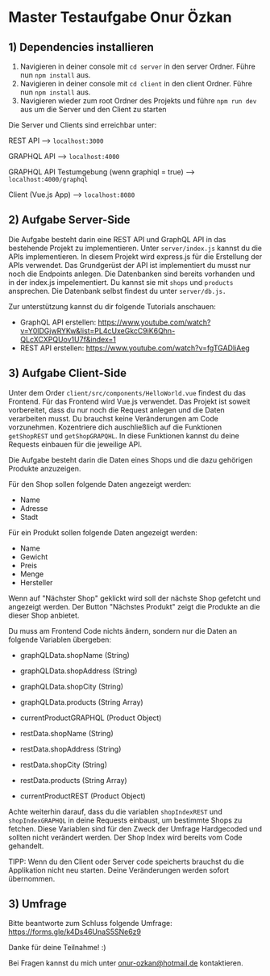 # Master Testaufgabe Onur Özkan


## 1)  Dependencies installieren
1. Navigieren in deiner console mit `cd server` in den server Ordner. Führe nun `npm install` aus. 
2. Navigieren in deiner console mit `cd client` in den client Ordner. Führe nun `npm install` aus. 
3. Navigieren wieder zum root Ordner des Projekts und führe `npm run dev` aus um die Server und den Client zu starten

Die Server und Clients sind erreichbar unter:

REST API --> `localhost:3000`

GRAPHQL API --> `localhost:4000`

GRAPHQL API Testumgebung (wenn graphiql = true) --> `localhost:4000/graphql`

Client (Vue.js App) --> `localhost:8080`


## 2)  Aufgabe Server-Side

Die Aufgabe besteht darin eine REST API und GraphQL API in das bestehende Projekt zu implementieren. Unter `server/index.js` kannst du die APIs implementieren. In diesem Projekt wird express.js für die Erstellung der APIs verwendet. Das Grundgerüst der API ist implementiert du musst nur noch die Endpoints anlegen. Die Datenbanken sind bereits vorhanden und in der index.js impelementiert. Du kannst sie mit `shops` und `products` ansprechen. Die Datenbank selbst findest du unter `server/db.js.` 

Zur unterstützung kannst du dir folgende Tutorials anschauen:

- GraphQL API erstellen: https://www.youtube.com/watch?v=Y0lDGjwRYKw&list=PL4cUxeGkcC9iK6Qhn-QLcXCXPQUov1U7f&index=1
- REST API erstellen:  https://www.youtube.com/watch?v=fgTGADljAeg

## 3)  Aufgabe Client-Side

Unter dem Order `client/src/components/HelloWorld.vue` findest du das Frontend. Für das Frontend wird Vue.js verwendet. Das Projekt ist soweit vorbereitet, dass du nur noch die Request anlegen und die Daten verarbeiten musst. Du brauchst keine Veränderungen am Code vorzunehmen. Kozentriere dich auschließlich auf die Funktionen `getShopREST` und `getShopGRAPQHL`. In diese Funktionen kannst du deine Requests einbauen für die jeweilige API.

Die Aufgabe besteht darin die Daten eines Shops und die dazu gehörigen Produkte anzuzeigen.

Für den Shop sollen folgende Daten angezeigt werden:

- Name
- Adresse
- Stadt

Für ein Produkt sollen folgende Daten angezeigt werden:

- Name
- Gewicht
- Preis
- Menge
- Hersteller

Wenn auf "Nächster Shop" geklickt wird soll der nächste Shop gefetcht und angezeigt werden. Der Button "Nächstes Produkt" zeigt die Produkte an die dieser Shop anbietet.

Du muss am Frontend Code nichts ändern, sondern nur die Daten an folgende Variablen übergeben:

- graphQLData.shopName (String)
- graphQLData.shopAddress (String)
- graphQLData.shopCity (String)
- graphQLData.products (String Array)
- currentProductGRAPHQL (Product Object)

- restData.shopName (String)
- restData.shopAddress (String)
- restData.shopCity (String)
- restData.products (String Array)
- currentProductREST (Product Object)

Achte weiterhin darauf, dass du die variablen `shopIndexREST` und `shopIndexGRAPHQL` in deine Requests einbaust, um bestimmte Shops zu fetchen. Diese Variablen sind für den Zweck der Umfrage Hardgecoded und sollten nicht verändert werden. Der Shop Index wird bereits vom Code gehandelt.

TIPP: Wenn du den Client oder Server code speicherts brauchst du die Applikation nicht neu starten. Deine Veränderungen werden sofort übernommen.

## 3) Umfrage

Bitte beantworte zum Schluss folgende Umfrage: https://forms.gle/k4Ds46UnaS5SNe6z9

Danke für deine Teilnahme! :)

Bei Fragen kannst du mich unter onur-ozkan@hotmail.de kontaktieren.
